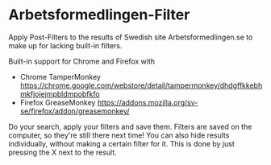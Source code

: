 Arbetsformedlingen-Filter
================

Apply Post-Filters to the results of Swedish site Arbetsformedlingen.se to make up for lacking built-in filters.

Built-in support for Chrome and Firefox with
* Chrome TamperMonkey https://chrome.google.com/webstore/detail/tampermonkey/dhdgffkkebhmkfjojejmpbldmpobfkfo
* Firefox GreaseMonkey https://addons.mozilla.org/sv-se/firefox/addon/greasemonkey/

Do your search, apply your filters and save them. Filters are saved on the computer, so they're still there next time!
You can also hide results individually, without making a certain filter for it. This is done by just pressing the X next to the result.
